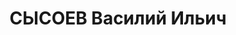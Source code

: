---
title: СЫСОЕВ Василий Ильич
description: '1897 року народження, місце народження не вказано, росіянин, даних про
  освіту немає, член ВКП(б). Голова райвиконкому. Проживав: сел. Ровеньки Донецької
  області.

  Заарештований 22 серпня 1937 року. Засуджений військовою колегією Верховного Суду
  СРСР до розстрілу. Розстріляний 2 грудня 1937 року.

  Реабілітований у 1989 році.'
---